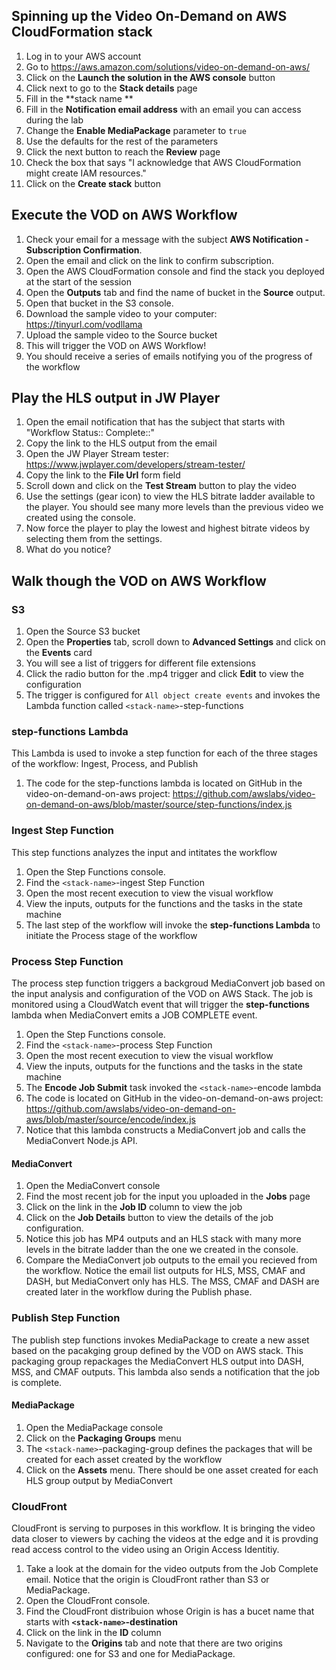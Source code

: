 ## Spinning up the Video On-Demand on AWS CloudFormation stack

1. Log in to your AWS account
2. Go to https://aws.amazon.com/solutions/video-on-demand-on-aws/
3. Click on the **Launch the solution in the AWS console** button
4. Click next to go to the **Stack details** page
5. Fill in the **stack name **
6. Fill in the **Notification email address** with an email you can access during the lab
7. Change the **Enable MediaPackage** parameter to `true`
8. Use the defaults for the rest of the parameters
9. Click the next button to reach the **Review** page
10. Check the box that says "I acknowledge that AWS CloudFormation might create IAM resources."
11. Click on the **Create stack** button

## Execute the VOD on AWS Workflow

1. Check your email for a message with the subject **AWS Notification - Subscription Confirmation**. 
2. Open the email and click on the link to confirm subscription.
3. Open the AWS CloudFormation console and find the stack you deployed at the start of the session
4. Open the **Outputs** tab and find the name of bucket in the **Source** output.  
5. Open that bucket in the S3 console.
6. Download the sample video to your computer: https://tinyurl.com/vodllama
7. Upload the sample video to the Source bucket
8. This will trigger the VOD on AWS Workflow!
9. You should receive a series of emails notifying you of the progress of the workflow

## Play the HLS output in JW Player

1. Open the email notification that has the subject that starts with "Workflow Status:: Complete::"
2. Copy the link to the HLS output from the email 
3. Open the JW Player Stream tester: https://www.jwplayer.com/developers/stream-tester/
4. Copy the link to the **File Url** form field
5. Scroll down and click on the **Test Stream** button to play the video
6. Use the settings (gear icon) to view the HLS bitrate ladder available to the player.  You should see many more levels than the previous video we created using the console.
7. Now force the player to play the lowest and highest bitrate videos by selecting them from the settings.  
8. What do you notice?

## Walk though the VOD on AWS Workflow

### S3

1. Open the Source S3 bucket
2. Open the **Properties** tab, scroll down to **Advanced Settings** and click on the **Events** card
3. You will see a list of triggers for different file extensions
4. Click the radio button for the .mp4 trigger and click **Edit** to view the configuration
5. The trigger is configured for `All object create events` and invokes the Lambda function called `<stack-name>`-step-functions

### step-functions Lambda

This Lambda is used to invoke a step function for each of the three stages of the workflow: Ingest, Process, and Publish

1. The code for the step-functions lambda is located on GitHub in the video-on-demand-on-aws project: https://github.com/awslabs/video-on-demand-on-aws/blob/master/source/step-functions/index.js
   

### Ingest Step Function

This step functions analyzes the input and intitates the workflow

1. Open the Step Functions console.
2. Find the `<stack-name>`-ingest Step Function
3. Open the most recent execution to view the visual workflow
4. View the inputs, outputs for the functions and the tasks in the state machine
5. The last step of the workflow will invoke the **step-functions Lambda** to initiate the Process stage of the workflow

### Process Step Function

The process step function triggers a backgroud MediaConvert job based on the input analysis and configuration of the VOD on AWS Stack.  The job is monitored using a CloudWatch event that will trigger the **step-functions** lambda when MediaConvert emits a JOB COMPLETE event.

1. Open the Step Functions console.
2. Find the `<stack-name>`-process Step Function
3. Open the most recent execution to view the visual workflow
4. View the inputs, outputs for the functions and the tasks in the state machine
5. The **Encode Job Submit** task invoked the `<stack-name>`-encode lambda
6. The code is located on GitHub in the video-on-demand-on-aws project: https://github.com/awslabs/video-on-demand-on-aws/blob/master/source/encode/index.js
7. Notice that this lambda constructs a MediaConvert job and calls the MediaConvert Node.js API.

#### MediaConvert

1. Open the MediaConvert console
2. Find the most recent job for the input you uploaded in the **Jobs** page
3. Click on the link in the **Job ID** column to view the job
4. Click on the **Job Details** button to view the details of the job configuration.
5. Notice this job has MP4 outputs and an HLS stack with many more levels in the bitrate ladder than the one we created in the console.
6. Compare the MediaConvert job outputs to the email you recieved from the workflow.  Notice the email list outputs for HLS, MSS, CMAF and DASH, but MediaConvert only has HLS.  The MSS, CMAF and DASH are created later in the workflow during the Publish phase.

### Publish Step Function

The publish step functions invokes MediaPackage to create a new asset based on the pacakging group defined by the VOD on AWS stack.  This packaging group repackages the MediaConvert HLS output into DASH, MSS, and CMAF outputs.  This lambda also sends a notification that the job is complete.

#### MediaPackage

1. Open the MediaPackage console
2. Click on the **Packaging Groups** menu
3. The `<stack-name>`-packaging-group defines the packages that will be created for each asset created by the workflow
4. Click on the **Assets** menu.  There should be one asset created for each HLS group output by MediaConvert

### CloudFront

CloudFront is serving to purposes in this workflow.  It is bringing the video data closer to viewers by caching the videos at the edge and it is provding read access control to the video using an Origin Access Identitiy.

1. Take a look at the domain for the video outputs from the Job Complete email.  Notice that the origin is CloudFront rather than S3 or MediaPackage.
2. Open the CloudFront console.
3. Find the CloudFront distribuion whose Origin is has a bucet name that starts with **`<stack-name>`-destination**  
4. Click on the link in the **ID** column 
5. Navigate to the **Origins** tab and note that there are two origins configured: one for S3 and one for MediaPackage.




